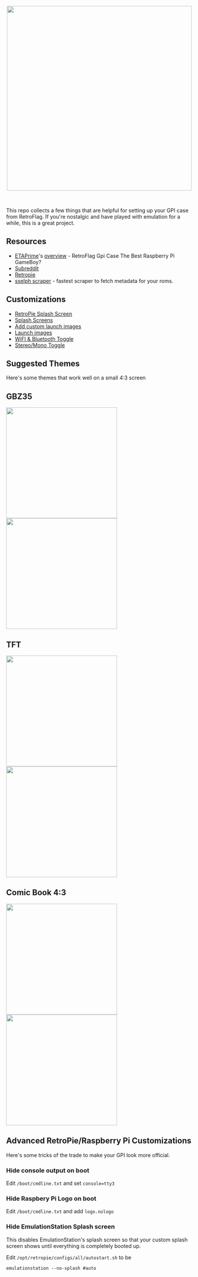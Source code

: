 <p align="center">
<a href="http://retroflag.com/GPi-CASE.html"><img style="text-align: center" width="500px" src="https://user-images.githubusercontent.com/260/59818886-aeddf200-92f3-11e9-93f2-030c25380aea.jpeg" /></a>
</p>

<br>


This repo collects a few things that are helpful for setting up your GPI case from RetroFlag. If you're nostalgic and have played with emulation for a while, this is a great project.

## Resources
* [ETAPrime](https://youtube.com/etaprime)'s [overview](https://www.youtube.com/watch?v=X473iXjF3iU&t=2s)  - RetroFlag Gpi Case The Best Raspberry Pi GameBoy?
* [Subreddit](https://reddit.com/r/retroflag_gpi)
* [Retropie](https://retropie.org.uk)
* [sselph scraper](https://github.com/sselph/scraper) - fastest scraper to fetch metadata for your roms.


## Customizations

* [RetroPie Splash Screen](https://github.com/RetroPie/RetroPie-Setup/wiki/splashscreen)
* [Splash Screens](https://github.com/HerbFargus/retropie-splashscreens-extra)
* [Add custom launch images](https://github.com/RetroPie/RetroPie-Setup/wiki/runcommand#adding-custom-launching-images)
* [Launch images](https://github.com/ehettervik/es-runcommand-splash)
* [WiFI & Bluetooth Toggle](https://retropie.org.uk/forum/topic/15839/toggling-wifi-and-bluetooth-on-and-off-inside-retropie-menus)
* [Stereo/Mono Toggle](https://www.reddit.com/r/retroflag_gpi/comments/c176wg/sound_fix_for_gpi_mono_sound_link_inside/ercmmxy/)

## Suggested Themes

Here's some themes that work well on a small 4:3 screen

## GBZ35
<img src="https://user-images.githubusercontent.com/260/59818966-0e3c0200-92f4-11e9-9a2a-fa91396733fc.png" width="300px">
<img src="https://user-images.githubusercontent.com/260/59818967-1005c580-92f4-11e9-9bd9-29b9bb11c156.png" width="300px">

## TFT

<img src="https://user-images.githubusercontent.com/260/59819110-8efafe00-92f4-11e9-85dc-ae7e963c6de0.png" width="300px">
<img src="https://user-images.githubusercontent.com/260/59819116-915d5800-92f4-11e9-9092-14dd875dc9a5.png" width="300px">


## Comic Book 4:3
<img src="https://user-images.githubusercontent.com/260/59818995-33307500-92f4-11e9-899b-4a6fdb9254ef.png" width="300px">
<img src="https://user-images.githubusercontent.com/260/59819002-375c9280-92f4-11e9-99a3-52b6c31e8733.png" width="300px">


## Advanced RetroPie/Raspberry Pi Customizations

Here's some tricks of the trade to make your GPI look more official.

### Hide console output on boot

Edit `/boot/cmdline.txt` and set `console=tty3`

### Hide Raspbery Pi Logo on boot

Edit `/boot/cmdline.txt` and add `logo.nologo`

### Hide EmulationStation Splash screen

This disables EmulationStation's splash screen so that your custom splash screen shows until everything is completely booted up.

Edit `/opt/retropie/configs/all/autostart.sh` to be

    emulationstation --no-splash #auto
